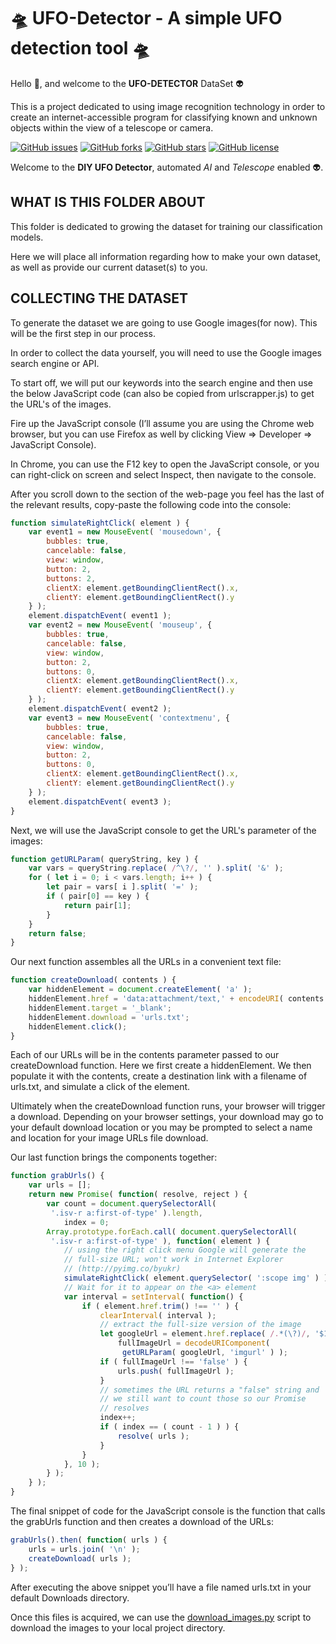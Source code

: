 # 🛸 UFO-Detector - A simple UFO detection tool 🛸

Hello 👋, and welcome to the **UFO-DETECTOR** DataSet 👽

 This is a project dedicated to using image recognition technology in order to create an internet-accessible program for classifying known and unknown objects within the view of a telescope or camera.

[![GitHub issues](https://img.shields.io/github/issues/ZanzyTHEbar/UFO-Detector?style=plastic)](https://github.com/ZanzyTHEbar/UFO-Detector/issues) [![GitHub forks](https://img.shields.io/github/forks/ZanzyTHEbar/UFO-Detector?style=plastic)](https://github.com/ZanzyTHEbar/UFO-Detector/network) [![GitHub stars](https://img.shields.io/github/stars/ZanzyTHEbar/UFO-Detector?style=plastic)](https://github.com/ZanzyTHEbar/UFO-Detector/stargazers) [![GitHub license](https://img.shields.io/github/license/ZanzyTHEbar/UFO-Detector?style=plastic)](https://github.com/ZanzyTHEbar/UFO-Detector/blob/main/LICENSE)

Welcome to the **DIY UFO Detector**, automated *AI* and *Telescope* enabled 👽.

## WHAT IS THIS FOLDER ABOUT

This folder is dedicated to growing the dataset for training our classification models.

Here we will place all information regarding how to make your own dataset, as well as provide our current dataset(s) to you.

## COLLECTING THE DATASET

To generate the dataset we are going to use Google images(for now). This will be the first step in our process.

In order to collect the data yourself, you will need to use the Google images search engine or API.

To start off, we will put our keywords into the search engine and then use the below JavaScript code (can also be copied from urlscrapper.js) to get the URL's of the images.

Fire up the JavaScript console (I’ll assume you are using the Chrome web browser, but you can use Firefox as well by clicking View => Developer => JavaScript Console).

In Chrome, you can use the F12 key to open the JavaScript console, or you can right-click on screen and select Inspect, then navigate to the console.

After you scroll down to the section of the web-page you feel has the last of the relevant results, copy-paste the following code into the console:

```js
function simulateRightClick( element ) {
    var event1 = new MouseEvent( 'mousedown', {
        bubbles: true,
        cancelable: false,
        view: window,
        button: 2,
        buttons: 2,
        clientX: element.getBoundingClientRect().x,
        clientY: element.getBoundingClientRect().y
    } );
    element.dispatchEvent( event1 );
    var event2 = new MouseEvent( 'mouseup', {
        bubbles: true,
        cancelable: false,
        view: window,
        button: 2,
        buttons: 0,
        clientX: element.getBoundingClientRect().x,
        clientY: element.getBoundingClientRect().y
    } );
    element.dispatchEvent( event2 );
    var event3 = new MouseEvent( 'contextmenu', {
        bubbles: true,
        cancelable: false,
        view: window,
        button: 2,
        buttons: 0,
        clientX: element.getBoundingClientRect().x,
        clientY: element.getBoundingClientRect().y
    } );
    element.dispatchEvent( event3 );
}
```

Next, we will use the JavaScript console to get the URL's parameter of the images:

```js
function getURLParam( queryString, key ) {
    var vars = queryString.replace( /^\?/, '' ).split( '&' );
    for ( let i = 0; i < vars.length; i++ ) {
        let pair = vars[ i ].split( '=' );
        if ( pair[0] == key ) {
            return pair[1];
        }
    }
    return false;
}
```

Our next function assembles all the URLs in a convenient text file:

```js
function createDownload( contents ) {
    var hiddenElement = document.createElement( 'a' );
    hiddenElement.href = 'data:attachment/text,' + encodeURI( contents );
    hiddenElement.target = '_blank';
    hiddenElement.download = 'urls.txt';
    hiddenElement.click();
}
```

Each of our URLs will be in the contents parameter passed to our createDownload function. Here we first create a hiddenElement. We then populate it with the contents, create a destination link with a filename of urls.txt, and simulate a click of the element.

Ultimately when the createDownload function runs, your browser will trigger a download. Depending on your browser settings, your download may go to your default download location or you may be prompted to select a name and location for your image URLs file download.

Our last function brings the components together:

```js
function grabUrls() {
    var urls = [];
    return new Promise( function( resolve, reject ) {
        var count = document.querySelectorAll(
         '.isv-r a:first-of-type' ).length,
            index = 0;
        Array.prototype.forEach.call( document.querySelectorAll(
         '.isv-r a:first-of-type' ), function( element ) {
            // using the right click menu Google will generate the
            // full-size URL; won't work in Internet Explorer
            // (http://pyimg.co/byukr)
            simulateRightClick( element.querySelector( ':scope img' ) );
            // Wait for it to appear on the <a> element
            var interval = setInterval( function() {
                if ( element.href.trim() !== '' ) {
                    clearInterval( interval );
                    // extract the full-size version of the image
                    let googleUrl = element.href.replace( /.*(\?)/, '$1' ),
                        fullImageUrl = decodeURIComponent(
                         getURLParam( googleUrl, 'imgurl' ) );
                    if ( fullImageUrl !== 'false' ) {
                        urls.push( fullImageUrl );
                    }
                    // sometimes the URL returns a "false" string and
                    // we still want to count those so our Promise
                    // resolves
                    index++;
                    if ( index == ( count - 1 ) ) {
                        resolve( urls );
                    }
                }
            }, 10 );
        } );
    } );
}
```

The final snippet of code for the JavaScript console is the function that calls the grabUrls function and then creates a download of the URLs:

```js
grabUrls().then( function( urls ) {
    urls = urls.join( '\n' );
    createDownload( urls );
} );
```

After executing the above snippet you’ll have a file named urls.txt in your default Downloads directory.

Once this files is acquired, we can use the [download_images.py](UFO-Detector\download_images.py)
script to download the images to your local project directory.

